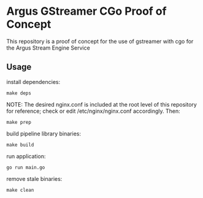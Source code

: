 # Argus GStreamer CGo Proof of Concept

This repository is a proof of concept for the use of gstreamer with cgo for the Argus Stream Engine Service

## Usage 

install dependencies:
```
make deps 
```

NOTE: The desired nginx.conf is included at the root level of this repository for reference; check or edit /etc/nginx/nginx.conf accordingly. Then:
```
make prep
```

build pipeline library binaries:
```
make build
```

run application: 
```
go run main.go
```

remove stale binaries:
```
make clean
```